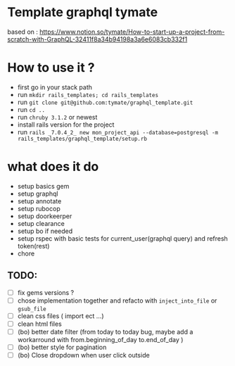 # Template graphql tymate
 based on :
 https://www.notion.so/tymate/How-to-start-up-a-project-from-scratch-with-GraphQL-32411f8a34b94198a3a6e6083cb332f1
# How to use it ?

- first go in your stack path
- run `mkdir rails_templates; cd rails_templates`
- run `git clone git@github.com:tymate/graphql_template.git`
- run `cd ..`
- run `chruby 3.1.2` or newest
- install rails version for the project
- run `rails _7.0.4_2_ new mon_project_api --database=postgresql -m rails_templates/graphql_template/setup.rb`

# what does it do
- setup basics gem
- setup graphql
- setup annotate
- setup rubocop
- setup doorkeerper
- setup clearance
- setup bo if needed
- setup rspec with basic tests for current_user(graphql query) and refresh token(rest)
- chore

## TODO:
- [ ] fix gems versions ?
- [ ] chose implementation together and refacto with `inject_into_file` or `gsub_file`
- [ ] clean css files ( import ect ...)
- [ ] clean html files
- [ ] (bo) better date filter (from today to today bug, maybe add a workarround with from.beginning_of_day to.end_of_day )
- [ ] (bo) better style for pagination
- [ ] (bo) Close dropdown when user click outside

